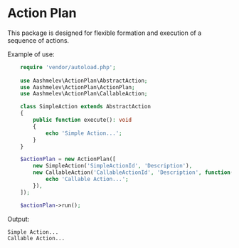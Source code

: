 Action Plan
===========

This package is designed for flexible formation and execution of a sequence of actions.

Example of use:

```PHP
    require 'vendor/autoload.php';
    
    use Aashmelev\ActionPlan\AbstractAction;
    use Aashmelev\ActionPlan\ActionPlan;
    use Aashmelev\ActionPlan\CallableAction;

    class SimpleAction extends AbstractAction
    {
        public function execute(): void
        {
            echo 'Simple Action...';
        }
    }

    $actionPlan = new ActionPlan([
        new SimpleAction('SimpleActionId', 'Description'),
        new CallableAction('CallableActionId', 'Description', function() {
            echo 'Callable Action...';
        }),
    ]);

    $actionPlan->run();
```

Output:
```
Simple Action...
Callable Action...
```